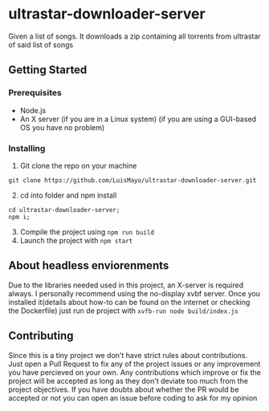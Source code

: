 # ultrastar-downloader-server
 Given a list of songs. It downloads a zip containing all torrents from ultrastar of said list of songs

## Getting Started

### Prerequisites
 - Node.js
 - An X server (if you are in a Linux system) (if you are using a GUI-based OS you have no problem)

### Installing
1. Git clone the repo on your machine

```
git clone https://github.com/LuisMayo/ultrastar-downloader-server.git
```

2. cd into folder and npm install

```
cd ultrastar-downloader-server;
npm i;
```

3. Compile the project using `npm run build`
4. Launch the project with `npm start`

## About headless enviorenments
Due to the libraries needed used in this project, an X-server is required always.
I personally recommend using the no-display xvbf server. Once you installed it(details about how-to can be found on the internet or checking the Dockerfile) just run de project with `xvfb-run node build/index.js`

## Contributing
Since this is a tiny project we don't have strict rules about contributions. Just open a Pull Request to fix any of the project issues or any improvement you have percieved on your own. Any contributions which improve or fix the project will be accepted as long as they don't deviate too much from the project objectives. If you have doubts about whether the PR would be accepted or not you can open an issue before coding to ask for my opinion